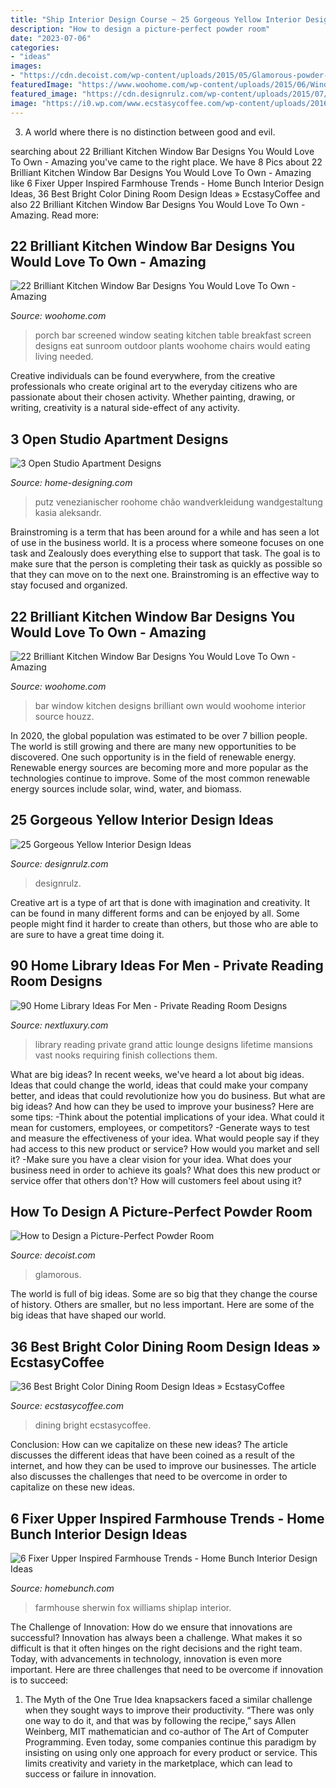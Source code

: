```yaml
---
title: "Ship Interior Design Course ~ 25 Gorgeous Yellow Interior Design Ideas"
description: "How to design a picture-perfect powder room"
date: "2023-07-06"
categories:
- "ideas"
images:
- "https://cdn.decoist.com/wp-content/uploads/2015/05/Glamorous-powder-room-in-blue-and-gold.jpg"
featuredImage: "https://www.woohome.com/wp-content/uploads/2015/06/Window-Bar-Ideas-WooHome-14.jpg"
featured_image: "https://cdn.designrulz.com/wp-content/uploads/2015/07/yellow-interiors-designrulz-15.jpg"
image: "https://i0.wp.com/www.ecstasycoffee.com/wp-content/uploads/2016/11/Such-a-peaceful-looking-and-cool-dining-set..jpg?resize=692%2C1024"
---
```



3. A world where there is no distinction between good and evil. 

	

		
searching about 22 Brilliant Kitchen Window Bar Designs You Would Love To Own - Amazing you've came to the right place. We have 8 Pics about 22 Brilliant Kitchen Window Bar Designs You Would Love To Own - Amazing like 6 Fixer Upper Inspired Farmhouse Trends - Home Bunch Interior Design Ideas, 36 Best Bright Color Dining Room Design Ideas » EcstasyCoffee and also 22 Brilliant Kitchen Window Bar Designs You Would Love To Own - Amazing. Read more:
		
    
## 22 Brilliant Kitchen Window Bar Designs You Would Love To Own - Amazing

<img loading=lazy src="https://www.woohome.com/wp-content/uploads/2015/06/Window-Bar-Ideas-WooHome-2.jpg" onerror="this.onerror=null;this.src='https://tse1.mm.bing.net/th?id=OIP.K8Utn_5eRJYXN7nJd0N7wQHaLH&amp;pid=15.1';" alt="22 Brilliant Kitchen Window Bar Designs You Would Love To Own - Amazing">

_Source: woohome.com_

>porch bar screened window seating kitchen table breakfast screen designs eat sunroom outdoor plants woohome chairs would eating living needed. 

	

Creative individuals can be found everywhere, from the creative professionals who create original art to the everyday citizens who are passionate about their chosen activity. Whether painting, drawing, or writing, creativity is a natural side-effect of any activity.

    
## 3 Open Studio Apartment Designs

<img loading=lazy src="http://cdn.home-designing.com/wp-content/uploads/2015/04/reclaimed-wood-bath-design.jpg" onerror="this.onerror=null;this.src='https://tse2.mm.bing.net/th?id=OIP.W36kf7bSFq6if-G0uHVLvQHaJ3&amp;pid=15.1';" alt="3 Open Studio Apartment Designs">

_Source: home-designing.com_

>putz venezianischer roohome chão wandverkleidung wandgestaltung kasia aleksandr. 

	

Brainstroming is a term that has been around for a while and has seen a lot of use in the business world. It is a process where someone focuses on one task and Zealously does everything else to support that task. The goal is to make sure that the person is completing their task as quickly as possible so that they can move on to the next one. Brainstroming is an effective way to stay focused and organized.

    
## 22 Brilliant Kitchen Window Bar Designs You Would Love To Own - Amazing

<img loading=lazy src="https://www.woohome.com/wp-content/uploads/2015/06/Window-Bar-Ideas-WooHome-14.jpg" onerror="this.onerror=null;this.src='https://tse2.mm.bing.net/th?id=OIP.KBlD3lIINyXebBRtzgQNyQHaLb&amp;pid=15.1';" alt="22 Brilliant Kitchen Window Bar Designs You Would Love To Own - Amazing">

_Source: woohome.com_

>bar window kitchen designs brilliant own would woohome interior source houzz. 

	

In 2020, the global population was estimated to be over 7 billion people. The world is still growing and there are many new opportunities to be discovered. One such opportunity is in the field of renewable energy. Renewable energy sources are becoming more and more popular as the technologies continue to improve. Some of the most common renewable energy sources include solar, wind, water, and biomass.

    
## 25 Gorgeous Yellow Interior Design Ideas

<img loading=lazy src="https://cdn.designrulz.com/wp-content/uploads/2015/07/yellow-interiors-designrulz-15.jpg" onerror="this.onerror=null;this.src='https://tse2.mm.bing.net/th?id=OIP.8WkCTemhiEXLvlSZpY9efAHaJ-&amp;pid=15.1';" alt="25 Gorgeous Yellow Interior Design Ideas">

_Source: designrulz.com_

>designrulz. 

	

Creative art is a type of art that is done with imagination and creativity. It can be found in many different forms and can be enjoyed by all. Some people might find it harder to create than others, but those who are able to are sure to have a great time doing it.

    
## 90 Home Library Ideas For Men - Private Reading Room Designs

<img loading=lazy src="http://nextluxury.com/wp-content/uploads/contemporary-book-collection-home-library-lounge.jpg" onerror="this.onerror=null;this.src='https://tse4.mm.bing.net/th?id=OIP.AFgKsPtjoS7Yr1BDK5bSDgHaK5&amp;pid=15.1';" alt="90 Home Library Ideas For Men - Private Reading Room Designs">

_Source: nextluxury.com_

>library reading private grand attic lounge designs lifetime mansions vast nooks requiring finish collections them. 

	

What are big ideas?
In recent weeks, we've heard a lot about big ideas. Ideas that could change the world, ideas that could make your company better, and ideas that could revolutionize how you do business. But what are big ideas? And how can they be used to improve your business? Here are some tips: 
-Think about the potential implications of your idea. What could it mean for customers, employees, or competitors? 
-Generate ways to test and measure the effectiveness of your idea. What would people say if they had access to this new product or service? How would you market and sell it? 
-Make sure you have a clear vision for your idea. What does your business need in order to achieve its goals? What does this new product or service offer that others don't? How will customers feel about using it?

    
## How To Design A Picture-Perfect Powder Room

<img loading=lazy src="https://cdn.decoist.com/wp-content/uploads/2015/05/Glamorous-powder-room-in-blue-and-gold.jpg" onerror="this.onerror=null;this.src='https://tse1.mm.bing.net/th?id=OIP.b4gste2IUOsB-BpGsOMCkgHaKV&amp;pid=15.1';" alt="How to Design a Picture-Perfect Powder Room">

_Source: decoist.com_

>glamorous. 

	

The world is full of big ideas. Some are so big that they change the course of history. Others are smaller, but no less important. Here are some of the big ideas that have shaped our world.

    
## 36 Best Bright Color Dining Room Design Ideas » EcstasyCoffee

<img loading=lazy src="https://i0.wp.com/www.ecstasycoffee.com/wp-content/uploads/2016/11/Such-a-peaceful-looking-and-cool-dining-set..jpg?resize=692%2C1024" onerror="this.onerror=null;this.src='https://tse1.mm.bing.net/th?id=OIP.SLAmXiiCh3u-9wLZETjXywHaK9&amp;pid=15.1';" alt="36 Best Bright Color Dining Room Design Ideas » EcstasyCoffee">

_Source: ecstasycoffee.com_

>dining bright ecstasycoffee. 

	

Conclusion: How can we capitalize on these new ideas?
The article discusses the different ideas that have been coined as a result of the internet, and how they can be used to improve our businesses. The article also discusses the challenges that need to be overcome in order to capitalize on these new ideas.

    
## 6 Fixer Upper Inspired Farmhouse Trends - Home Bunch Interior Design Ideas

<img loading=lazy src="http://www.homebunch.com/wp-content/uploads/2017/04/Sherwin-Williams-Black-Fox.-Sherwin-Williams-Black-Fox.-Sherwin-Williams-Black-Fox.-Sherwin-Williams-Black-Fox-SherwinWilliamsBlackFox.jpg" onerror="this.onerror=null;this.src='https://tse4.mm.bing.net/th?id=OIP.zRXpHogoRBA66X9kziMHtwHaK7&amp;pid=15.1';" alt="6 Fixer Upper Inspired Farmhouse Trends - Home Bunch Interior Design Ideas">

_Source: homebunch.com_

>farmhouse sherwin fox williams shiplap interior. 

	

The Challenge of Innovation: How do we ensure that innovations are successful?
Innovation has always been a challenge. What makes it so difficult is that it often hinges on the right decisions and the right team. Today, with advancements in technology, innovation is even more important. Here are three challenges that need to be overcome if innovation is to succeed:
1. The Myth of the One True Idea
 knapsackers faced a similar challenge when they sought ways to improve their productivity. “There was only one way to do it, and that was by following the recipe,” says Allen Weinberg, MIT mathematician and co-author of The Art of Computer Programming. Even today, some companies continue this paradigm by insisting on using only one approach for every product or service. This limits creativity and variety in the marketplace, which can lead to success or failure in innovation.


